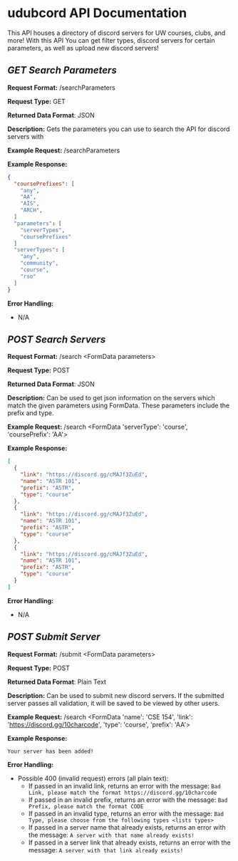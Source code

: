 # udubcord API Documentation
This API houses a directory of discord servers for UW courses, clubs, and more!
With this API You can get filter types, discord servers for certain parameters,
as well as upload new discord servers!

## *GET Search Parameters*
**Request Format:** /searchParameters

**Request Type:** GET

**Returned Data Format**: JSON

**Description:** Gets the parameters you can use to search the API for discord
servers with

**Example Request:** /searchParameters

**Example Response:**

```json
{
  "coursePrefixes": [
    "any",
    "AA",
    "AIS",
    "ARCH",
  ]
  "parameters": [
    "serverTypes",
    "coursePrefixes"
  ]
  "serverTypes": [
    "any",
    "community",
    "course",
    "rso"
  ]
}
```

**Error Handling:**
- N/A

## *POST Search Servers*
**Request Format:** /search \<FormData parameters\>

**Request Type:** POST

**Returned Data Format**: JSON

**Description:** Can be used to get json information on the servers which match the given parameters using FormData. These parameters include the prefix and type.

**Example Request:** /search \<FormData 'serverType': 'course', 'coursePrefix': 'AA'\>

**Example Response:**

```json
[
  {
    "link": "https://discord.gg/cMAJf3ZuEd",
    "name": "ASTR 101",
    "prefix": "ASTR",
    "type": "course"
  },
  {
    "link": "https://discord.gg/cMAJf3ZuEd",
    "name": "ASTR 101",
    "prefix": "ASTR",
    "type": "course"
  },
  {
    "link": "https://discord.gg/cMAJf3ZuEd",
    "name": "ASTR 101",
    "prefix": "ASTR",
    "type": "course"
  }
]
```

**Error Handling:**
- N/A


## *POST Submit Server*
**Request Format:** /submit \<FormData parameters\>

**Request Type:** POST

**Returned Data Format**: Plain Text

**Description:** Can be used to submit new discord servers. If the submitted server passes all validation, it will be saved to be viewed by other users.

**Example Request:** /search \<FormData 'name': 'CSE 154', 'link': 'https://discord.gg/10charcode', 'type': 'course', 'prefix': 'AA'\>

**Example Response:**

```
Your server has been added!
```

**Error Handling:**
- Possible 400 (invalid request) errors (all plain text):
  - If passed in an invalid link, returns an error with the message: `Bad Link, please match the format https://discord.gg/10charcode`
  - If passed in an invalid prefix, returns an error with the message: `Bad Prefix, please match the format CODE`
  - If passed in an invalid type, returns an error with the message: `Bad Type, please choose from the following types <lists types>`
  - If passed in a server name that already exists, returns an error with the message: `A server with that name already exists!`
  - If passed in a server link that already exists, returns an error with the message: `A server with that link already exists!`
